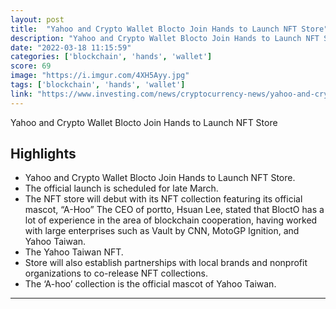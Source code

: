 ```yaml
---
layout: post
title:  "Yahoo and Crypto Wallet Blocto Join Hands to Launch NFT Store"
description: "Yahoo and Crypto Wallet Blocto Join Hands to Launch NFT Store"
date: "2022-03-18 11:15:59"
categories: ['blockchain', 'hands', 'wallet']
score: 69
image: "https://i.imgur.com/4XH5Ayy.jpg"
tags: ['blockchain', 'hands', 'wallet']
link: "https://www.investing.com/news/cryptocurrency-news/yahoo-and-crypto-wallet-blocto-join-hands-to-launch-nft-store-2786350"
---
```


Yahoo and Crypto Wallet Blocto Join Hands to Launch NFT Store

## Highlights

- Yahoo and Crypto Wallet Blocto Join Hands to Launch NFT Store.
- The official launch is scheduled for late March.
- The NFT store will debut with its NFT collection featuring its official mascot, “A-Hoo” The CEO of portto, Hsuan Lee, stated that BloctO has a lot of experience in the area of blockchain cooperation, having worked with large enterprises such as Vault by CNN, MotoGP Ignition, and Yahoo Taiwan.
- The Yahoo Taiwan NFT.
- Store will also establish partnerships with local brands and nonprofit organizations to co-release NFT collections.
- The ‘A-hoo’ collection is the official mascot of Yahoo Taiwan.

---
